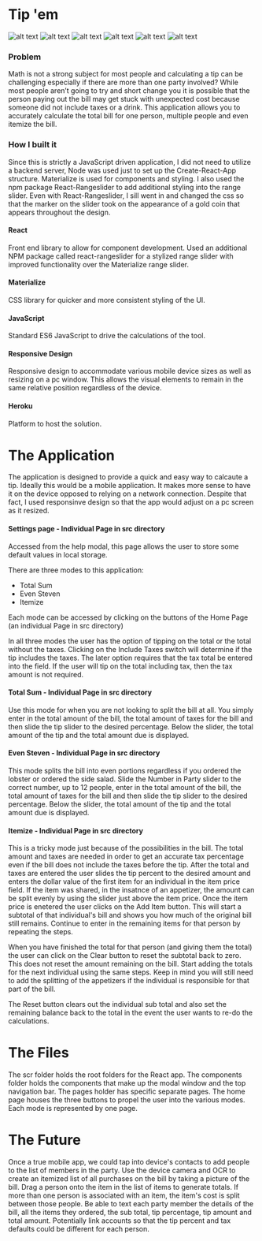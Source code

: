# Tip 'em
![alt text](https://img.shields.io/badge/uses-React-blue.svg)  ![alt text](https://img.shields.io/badge/uses-Materialize-blue.svg) ![alt text](https://img.shields.io/badge/uses-JavaScript-blue.svg) ![alt text](https://img.shields.io/badge/uses-Responsive_Design-blue.svg) 
![alt text](https://img.shields.io/badge/uses-Heroku-blue.svg) ![alt text](https://img.shields.io/badge/uses-React-Rangeslider-blue.svg) 

### Problem

Math is not a strong subject for most people and calculating a tip can be challenging especially if there are more than one party involved? While most people aren’t going to try and short change you it is possible that the person paying out the bill may get stuck with unexpected cost because someone did not include taxes or a drink. This application allows you to accurately calculate the total bill for one person, multiple people and even itemize the bill.

### How I built it 
Since this is strictly a JavaScript driven application, I did not need to utilize a backend server, Node was used just to set up the Create-React-App structure. Materialize is used for components and styling. I also used the npm package React-Rangeslider to add additional styling into the range slider. Even with React-Rangeslider, I sill went in and changed the css so that the marker on the slider took on the appearance of a gold coin that appears throughout the design.

#### React 
Front end library to allow for component development. Used an additional NPM package called react-rangeslider for a stylized range slider with improved functionality over the Materialize range slider.

#### Materialize 
CSS library for quicker and more consistent styling of the UI.

#### JavaScript 
Standard ES6 JavaScript to drive the calculations of the tool.

#### Responsive Design 
Responsive design to accommodate various mobile device sizes as well as resizing on a pc window. This allows the visual elements to remain in the same relative position regardless of the device.

#### Heroku 
Platform to host the solution.

# The Application
The application is designed to provide a quick and easy way to calcaute a tip. Ideally this would be a mobile application. It makes more sense to have it on the device opposed to relying on a network connection. Despite that fact, I used responsinve design so that the app would adjust on a pc screen as it resized.

#### Settings page - Individual Page in src directory
Accessed from the help modal, this page allows the user to store some default values in local storage.

There are three modes to this application:
- Total Sum
- Even Steven
- Itemize

Each mode can be accessed by clicking on the buttons of the Home Page (an individual Page in src directory)

In all three modes the user has the option of tipping on the total or the total without the taxes. Clicking on the Include Taxes switch will determine if the tip includes the taxes. The later option requires that the tax total be entered into the field. If the user will tip on the total including tax, then the tax amount is not required.

#### Total Sum - Individual Page in src directory
Use this mode for when you are not looking to split the bill at all. You simply enter in the total amount of the bill, the total amount of taxes for the bill and then slide the tip slider to the desired percentage. Below the slider, the total amount of the tip and the total amount due is displayed. 

#### Even Steven - Individual Page in src directory
This mode splits the bill into even portions regardless if you ordered the lobster or ordered the side salad. Slide the Number in Party slider to the correct number, up to 12 people, enter in the total amount of the bill, the total amount of taxes for the bill and then slide the tip slider to the desired percentage. Below the slider, the total amount of the tip and the total amount due is displayed. 

#### Itemize - Individual Page in src directory
This is a tricky mode just because of the possibilities in the bill. The total amount and taxes are needed in order to get an accurate tax percentage even if the bill does not include the taxes before the tip. After the total and taxes are entered the user slides the tip percent to the desired amount and enters the dollar value of the first item for an individual in the item price field. If the item was shared, in the insatnce of an appetizer, the amount can be split evenly by using the slider just above the item price. Once the item price is enetered the user clicks on the Add Item button. This will start a subtotal of that individual's bill and shows you how much of the original bill still remains. Continue to enter in the remaining items for that person by repeating the steps.

When you have finished the total for that person (and giving them the total) the user can click on the Clear button to reset the subtotal back to zero. This does not reset the amount remaining on the bill. Start adding the totals for the next individual using the same steps. Keep in mind you will still need to add the splitting of the appetizers if the individual is responsible for that part of the bill.

The Reset button clears out the individual sub total and also set the remaining balance back to the total in the event the user wants to re-do the calculations.

# The Files
The scr folder holds the root folders for the React app. The components folder holds the components that make up the modal window and the top navigation bar. The pages holder has specific separate pages. The home page houses the three buttons to propel the user into the various modes. Each mode is represented by one page. 

# The Future
Once a true mobile app, we could tap into device's contacts to add people to the list of members in the party. Use the device camera and OCR to create an itemized list of all purchases on the bill by taking a picture of the bill. Drag a person onto the item in the list of items to generate totals. If more than one person is associated with an item, the item's cost is split between those people. Be able to text each party member the details of the bill, all the items they ordered, the sub total, tip percentage, tip amount and total amount. Potentially link accounts so that the tip percent and tax defaults could be different for each person.
